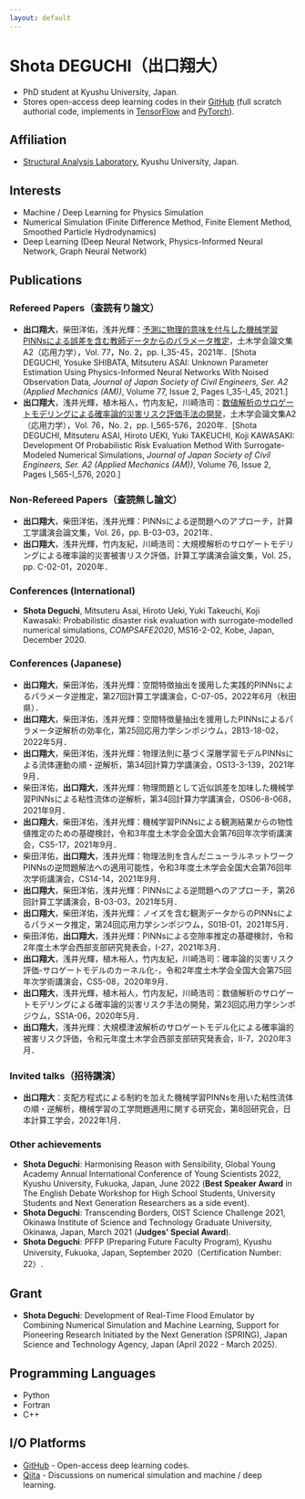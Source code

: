 ```yaml
---
layout: default
---
```


# Shota DEGUCHI（出口翔大）
* PhD student at Kyushu University, Japan. 
* Stores open-access deep learning codes in their [GitHub](https://github.com/ShotaDeguchi) (full scratch authorial code, implements in [TensorFlow](https://www.tensorflow.org/) and [PyTorch](https://pytorch.org/)). 

## Affiliation
* [Structural Analysis Laboratory](https://kyushu-u.wixsite.com/structural-analysis), Kyushu University, Japan. 

## Interests
* Machine / Deep Learning for Physics Simulation
* Numerical Simulation (Finite Difference Method, Finite Element Method, Smoothed Particle Hydrodynamics)
* Deep Learning (Deep Neural Network, Physics-Informed Neural Network, Graph Neural Network) 

## Publications
### Refereed Papers（査読有り論文）
* **出口翔大**，柴田洋佑，浅井光輝：[予測に物理的意味を付与した機械学習PINNsによる誤差を含む教師データからのパラメータ推定](https://doi.org/10.2208/jscejam.77.2_I_35)，土木学会論文集A2（応用力学），Vol. 77，No. 2，pp. I_35-45，2021年．[Shota DEGUCHI, Yosuke SHIBATA, Mitsuteru ASAI: Unknown Parameter Estimation Using Physics-Informed Neural Networks With Noised Observation Data, *Journal of Japan Society of Civil Engineers, Ser. A2 (Applied Mechanics (AM))*, Volume 77, Issue 2, Pages I_35-I_45, 2021.]
* **出口翔大**，浅井光輝，植木裕人，竹内友紀，川崎浩司：[数値解析のサロゲートモデリングによる確率論的災害リスク評価手法の開発](https://doi.org/10.2208/jscejam.76.2_I_565)，土木学会論文集A2（応用力学），Vol. 76，No. 2，pp. I_565-576，2020年．[Shota DEGUCHI, Mitsuteru ASAI, Hiroto UEKI, Yuki TAKEUCHI, Koji KAWASAKI: Development Of Probabilistic Risk Evaluation Method With Surrogate-Modeled Numerical Simulations, *Journal of Japan Society of Civil Engineers, Ser. A2 (Applied Mechanics (AM))*, Volume 76, Issue 2, Pages I_565-I_576, 2020.]

### Non-Refereed Papers（査読無し論文）
* **出口翔大**，柴田洋佑，浅井光輝：PINNsによる逆問題へのアプローチ，計算工学講演会論文集，Vol. 26，pp. B-03-03，2021年．
* **出口翔大**，浅井光輝，竹内友紀，川崎浩司：大規模解析のサロゲートモデリングによる確率論的災害被害リスク評価，計算工学講演会論文集，Vol. 25，pp. C-02-01，2020年．

### Conferences (International)
* **Shota Deguchi**, Mitsuteru Asai, Hiroto Ueki, Yuki Takeuchi, Koji Kawasaki: Probabilistic disaster risk evaluation with surrogate-modelled numerical simulations, *COMPSAFE2020*, MS16-2-02, Kobe, Japan, December 2020. 

### Conferences (Japanese)
* **出口翔大**，柴田洋佑，浅井光輝：空間特徴抽出を援用した実践的PINNsによるパラメータ逆推定，第27回計算工学講演会，C-07-05，2022年6月（秋田県）．
* **出口翔大**，柴田洋佑，浅井光輝：空間特徴量抽出を援用したPINNsによるパラメータ逆解析の効率化，第25回応用力学シンポジウム，2B13-18-02，2022年5月．
* **出口翔大**，柴田洋佑，浅井光輝：物理法則に基づく深層学習モデルPINNsによる流体運動の順・逆解析，第34回計算力学講演会，OS13-3-139，2021年9月．
* 柴田洋佑，**出口翔大**，浅井光輝：物理問題として近似誤差を加味した機械学習PINNsによる粘性流体の逆解析，第34回計算力学講演会，OS06-8-068，2021年9月．
* **出口翔大**，柴田洋佑，浅井光輝：機械学習PINNsによる観測結果からの物性値推定のための基礎検討，令和3年度土木学会全国大会第76回年次学術講演会，CS5-17，2021年9月．
* 柴田洋佑，**出口翔大**，浅井光輝：物理法則を含んだニューラルネットワークPINNsの逆問題解法への適用可能性，令和3年度土木学会全国大会第76回年次学術講演会，CS14-14，2021年9月．
* **出口翔大**，柴田洋佑，浅井光輝：PINNsによる逆問題へのアプローチ，第26回計算工学講演会，B-03-03，2021年5月．
* **出口翔大**，柴田洋佑，浅井光輝：ノイズを含む観測データからのPINNsによるパラメータ推定，第24回応用力学シンポジウム，S01B-01，2021年5月．
* 柴田洋佑，**出口翔大**，浅井光輝：PINNsによる空隙率推定の基礎検討，令和2年度土木学会西部支部研究発表会，Ⅰ-27，2021年3月．
* **出口翔大**，浅井光輝，植木裕人，竹内友紀，川崎浩司：確率論的災害リスク評価-サロゲートモデルのカーネル化-，令和2年度土木学会全国大会第75回年次学術講演会，CS5-08，2020年9月．
* **出口翔大**，浅井光輝，植木裕人，竹内友紀，川崎浩司：数値解析のサロゲートモデリングによる確率論的災害リスク手法の開発，第23回応用力学シンポジウム，SS1A-06，2020年5月．
* **出口翔大**，浅井光輝：大規模津波解析のサロゲートモデル化による確率論的被害リスク評価，令和元年度土木学会西部支部研究発表会，Ⅱ-7，2020年3月．

### Invited talks（招待講演）
* **出口翔大**：支配方程式による制約を加えた機械学習PINNsを用いた粘性流体の順・逆解析，機械学習の工学問題適用に関する研究会，第8回研究会，日本計算工学会，2022年1月．

### Other achievements
* **Shota Deguchi**: Harmonising Reason with Sensibility, Global Young Academy Annual International Conference of Young Scientists 2022, Kyushu University, Fukuoka, Japan, June 2022 (**Best Speaker Award** in The English Debate Workshop for High School Students, University Students and Next Generation Researchers as a side event). 
* **Shota Deguchi**: Transcending Borders, OIST Science Challenge 2021, Okinawa Institute of Science and Technology Graduate University, Okinawa, Japan, March 2021 (**Judges' Special Award**). 
* **Shota Deguchi**: PFFP (Preparing Future Faculty Program), Kyushu University, Fukuoka, Japan, September 2020（Certification Number: 22）. 

## Grant
* **Shota Deguchi**: Development of Real-Time Flood Emulator by Combining Numerical Simulation and Machine Learning, Support for Pioneering Research Initiated by the Next Generation (SPRING), Japan Science and Technology Agency, Japan (April 2022 - March 2025). 

## Programming Languages
* Python
* Fortran
* C++

## I/O Platforms
* [GitHub](https://github.com/ShotaDeguchi) - Open-access deep learning codes. 
* [Qiita](https://qiita.com/ShotaDeguchi) - Discussions on numerical simulation and machine / deep learning. 

